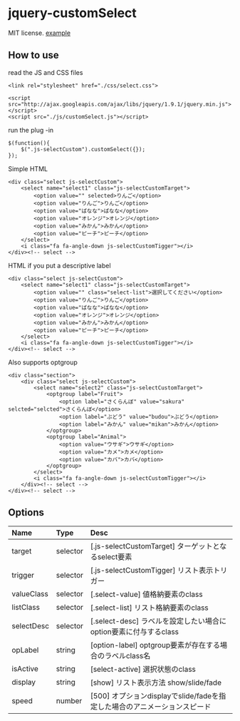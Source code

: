 jquery-customSelect
===================

MIT license. [example](http://konweb.github.io/jquery-customSelect/)

## How to use
read the JS and CSS files

```
<link rel="stylesheet" href="./css/select.css">

<script src="http://ajax.googleapis.com/ajax/libs/jquery/1.9.1/jquery.min.js"></script>
<script src="./js/customSelect.js"></script>
```

run the plug -in

```
$(function(){
	$(".js-selectCustom").customSelect({});
});
```

Simple HTML
```
<div class="select js-selectCustom">
	<select name="select1" class="js-selectCustomTarget">
		<option value="" selected>りんご</option>
		<option value="りんご">りんご</option>
		<option value="ばなな">ばなな</option>
		<option value="オレンジ">オレンジ</option>
		<option value="みかん">みかん</option>
		<option value="ピーチ">ピーチ</option>
	</select>
	<i class="fa fa-angle-down js-selectCustomTigger"></i>
</div><!-- select -->
```

HTML if you put a descriptive label
```
<div class="select js-selectCustom">
	<select name="select1" class="js-selectCustomTarget">
		<option value="" class="select-list">選択してください</option>
		<option value="りんご">りんご</option>
		<option value="ばなな">ばなな</option>
		<option value="オレンジ">オレンジ</option>
		<option value="みかん">みかん</option>
		<option value="ピーチ">ピーチ</option>
	</select>
	<i class="fa fa-angle-down js-selectCustomTigger"></i>
</div><!-- select -->
```

Also supports optgroup
```
<div class="section">
	<div class="select js-selectCustom">
		<select name="select2" class="js-selectCustomTarget">
			<optgroup label="Fruit">
				<option label="さくらんぼ" value="sakura" selcted="selcted">さくらんぼ</option>
				<option label="ぶどう" value="budou">ぶどう</option>
				<option label="みかん" value="mikan">みかん</option>
			</optgroup>
			<optgroup label="Animal">
				<option value="ウサギ">ウサギ</option>
				<option value="カメ">カメ</option>
				<option value="カバ">カバ</option>
			</optgroup>
		</select>
		<i class="fa fa-angle-down js-selectCustomTigger"></i>
	</div><!-- select -->
</div><!-- select -->
```


## Options
| Name | Type | Desc |
|:-----------|:-----------|:------------|
| target | selector | [.js-selectCustomTarget] ターゲットとなるselect要素 |
| trigger | selector | [.js-selectCustomTigger] リスト表示トリガー |
| valueClass | selector | [.select-value] 値格納要素のclass |
| listClass | selector | [.select-list] リスト格納要素のclass |
| selectDesc | selector | [.select-desc] ラベルを設定したい場合にoption要素に付与するclass |
| opLabel | string | [option-label] optgroup要素が存在する場合のラベルclass名 |
| isActive | string | [select-active] 選択状態のclass |
| display | string | [show] リスト表示方法 show/slide/fade |
| speed | number | [500] オプションdisplayでslide/fadeを指定した場合のアニメーションスピード |
